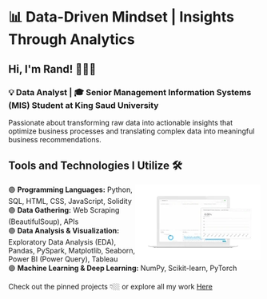 # **📊 Data-Driven Mindset | Insights Through Analytics**


## Hi, I'm **Rand!** 🙋🏻‍♀️ 
### 💡 Data Analyst | 🎓 Senior Management Information Systems (MIS) Student at King Saud University
Passionate about transforming raw data into actionable insights that optimize business processes and translating complex data into meaningful business recommendations.


<!--
**Run-d1/Run-d1** is a ✨ _special_ ✨ repository because its `README.md` (this file) appears on your GitHub profile.

Here are some ideas to get you started:

- 🔭 I’m currently working on ...
- 🌱 I’m currently learning ...
- 👯 I’m looking to collaborate on ...
- 🤔 I’m looking for help with ...
- 💬 Ask me about ...
- 📫 How to reach me: ...
- 😄 Pronouns: ...
- ⚡ Fun fact: ...
-->

<!--


## 🟢 Welcome to the Matrix!  
![Hacker GIF](https://media.giphy.com/media/qgQUggAC3Pfv687qPC/giphy.gif)
-->

<!--
# Hi, I'm Monica 👋🏾 👩🏾‍💻

<img src="https://raw.githubusercontent.com/M0nica/M0nica/master/gh-header-image-cropped.png" alt="banner that says Monica Powell - software engineer, content creator and community organizer alongside a cartoon illustration of Monica">
I'm a software engineer who is passionate about making contributing to open-source more approachable, creating technology to elevate people, and building community. Some technologies I enjoy working with include ReactJS, Jamstack (JavaScript, APIs + Markup) and GraphQL. In 2020, I was selected to be an inaugural <a href="https://stars.github.com/">GitHub Star 🌟</a> based on my involvement in the tech community.  My interest in the React ecosystem led me to launch <a href="https://www.reactrobins.com/">React Robins</a>, a community for women and non-binary ReactJS developers.


## Find me around the web 🌎: <a href="https://github.com/sponsors/M0nica"><img align="right" width="150" height="150" src="https://github.com/M0nica/M0nica/blob/main/octomonica/m0nica-octocat-rotating.gif?raw=true"></a>

- Learning in public on <a href="https://www.twitch.tv/blacktechdiva">Twitch</a> or <a href="https://www.monica.dev">monica.dev</a> 📹 ✍🏾
- Tinkering with interactions on <a href="https://codepen.io/m0nica"> Codepen</a> 🏓
- Sharing updates on <a href="https://www.linkedin.com/in/monicampowell/">LinkedIn</a> 💼
-->
<!--
## **🔍 About Me**  <a href="https://github.com/sponsors/M0nica"><img align="right" width="150" height="150" src="https://github.com/M0nica/M0nica/blob/main/octomonica/m0nica-octocat-rotating.gif?raw=true"></a>

📌 **What I Do:**

## About My Work 👩🏻‍💻

## What I’m Working On 👩🏻‍💻
-->

## Tools and Technologies I Utilize 🛠️

<a href="https://github.com/sponsors/Run-d1"><img align="right" width="249.75" height="150" src="https://github.com/Run-d1/Run-d1/blob/main/data-analysis-sticker.webp"></a>

🟣 **Programming Languages:** Python, SQL, HTML, CSS, JavaScript, Solidity\
🟣 **Data Gathering:** Web Scraping (BeautifulSoup), APIs\
🟣 **Data Analysis & Visualization:** Exploratory Data Analysis (EDA), Pandas, PySpark, Matplotlib, Seaborn, Power BI (Power Query), Tableau\
🟣 **Machine Learning & Deep Learning:** NumPy, Scikit-learn, PyTorch


<!--
- **Programming Languages:** Python (Pandas, NumPy, Beautiful Soup), SQL
- **Data Visualization:** Matplotlib, Seaborn
- **Machine Learning:** Scikit-learn
- **Web Scraping:** Beautiful Soup
- **Tools:** Jupyter Notebook, Git, Excel
- **Data Analysis:** Exploratory Data Analysis (EDA), Predictive Modeling
-->
<!--
🟣 **Languages**: SQL, Python, HTML, CSS, Javascript\
🟣 **Tools**: Tableau, Power BI, Excel\
🟣 **Libraries**: Pandas, NumPy, Scikit-learn, PySpark, PyTorch, matplotlib, seaborn\
🟣 **Databases**: MySQL, Microsoft SQL Server
-->


<!--
I enjoy diving into raw data, uncovering trends, and transforming them into actionable insights that drive business decisions.

🟣 Analyze and interpret data to uncover meaningful trends and patterns\
🟣 Leverage **Python, SQL, Tableau, and Power BI** for analytics and visualization\
🟣 Optimize business processes by bridging data and decision-making
-->
<!--
📌 **Interests:**\
📈 Business Intelligence | 📊 Data Visualization | ⚙️ Process Automation

-->
<!--
---

## **🚀 Key Projects**

| Project Name                         | Description                                     | Tech Stack                    |
| ------------------------------------ | ----------------------------------------------- | ----------------------------- |
| **📊 Employee-Attrition-Analysis**     | Predicting employee attrition using ML models   | Python, Pandas, Scikit-Learn  |
| **📊 Nafath-Platform-Analysis**     | Predicting employee attrition using ML models   | Python, Pandas, Scikit-Learn  |
| **📊 Tourism-and-Employment-Trends-in-Saudi-Arabia-2021-2022**              | Evaluating vendors & implementing ERP solutions | Odoo, Business Analysis       |
| **📚 Web Scraping: Books to Scrape** | Extracting & analyzing book data                | Python, BeautifulSoup, Pandas |

🛠 **Explore all projects:** [GitHub Repositories](https://github.com/Run-d1?tab=repositories)
---
-->
<!--
## **📬 Connect with Me**
📩 **Email:** [randaljathlani@gmail.com](mailto\:randaljathlani@gmail.com)

---

💡 **Fun Fact:** Data tells stories – my job is to make sure they are heard!

-->

<!--
## Key Projects 👇🏼 Explore all projects:** [GitHub Repositories](https://github.com/Run-d1?tab=repositories)
-->

Check out the pinned projects 👇🏼 or explore all my work [Here](https://github.com/Run-d1?tab=repositories)
